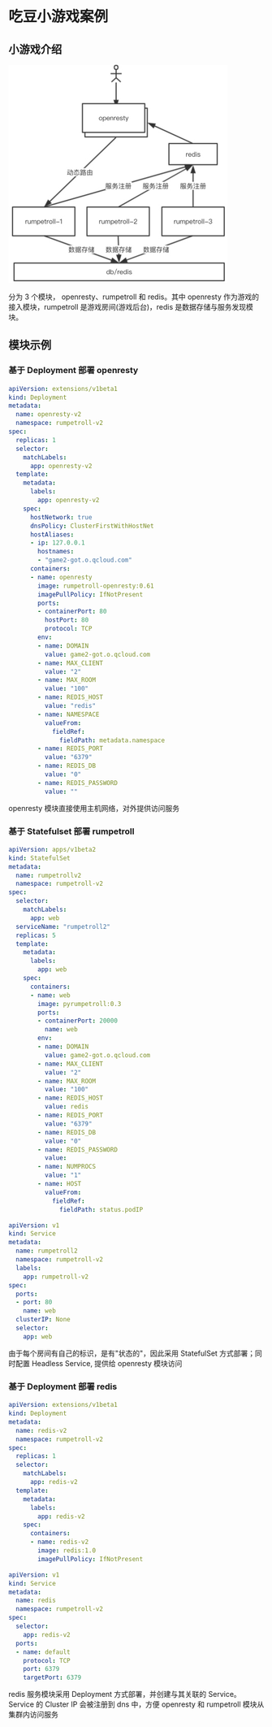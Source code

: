 # 吃豆小游戏案例

## 小游戏介绍

![](../../assets/2018-06-19-15-49-27.jpg)

分为 3 个模块， openresty、rumpetroll 和 redis。其中 openresty 作为游戏的接入模块，rumpetroll 是游戏房间(游戏后台)，redis 是数据存储与服务发现模块。

## 模块示例
### 基于 Deployment 部署 openresty
```yml
apiVersion: extensions/v1beta1
kind: Deployment
metadata:
  name: openresty-v2
  namespace: rumpetroll-v2
spec:
  replicas: 1
  selector:
    matchLabels:
      app: openresty-v2
  template:
    metadata:
      labels:
        app: openresty-v2
    spec:
      hostNetwork: true
      dnsPolicy: ClusterFirstWithHostNet
      hostAliases:
      - ip: 127.0.0.1
        hostnames:
        - "game2-got.o.qcloud.com"
      containers:
      - name: openresty
        image: rumpetroll-openresty:0.61
        imagePullPolicy: IfNotPresent
        ports:
        - containerPort: 80
          hostPort: 80
          protocol: TCP
        env:
        - name: DOMAIN
          value: game2-got.o.qcloud.com
        - name: MAX_CLIENT
          value: "2"
        - name: MAX_ROOM
          value: "100"
        - name: REDIS_HOST
          value: "redis"
        - name: NAMESPACE
          valueFrom:
            fieldRef:
              fieldPath: metadata.namespace
        - name: REDIS_PORT
          value: "6379"
        - name: REDIS_DB
          value: "0"
        - name: REDIS_PASSWORD
          value: ""
```
openresty 模块直接使用主机网络，对外提供访问服务
### 基于 Statefulset 部署 rumpetroll
```yml
apiVersion: apps/v1beta2
kind: StatefulSet
metadata:
  name: rumpetrollv2
  namespace: rumpetroll-v2
spec:
  selector:
    matchLabels:
      app: web
  serviceName: "rumpetroll2"
  replicas: 5
  template:
    metadata:
      labels:
        app: web
    spec:
      containers:
      - name: web
        image: pyrumpetroll:0.3
        ports:
        - containerPort: 20000
          name: web
        env:
        - name: DOMAIN
          value: game2-got.o.qcloud.com
        - name: MAX_CLIENT
          value: "2"
        - name: MAX_ROOM
          value: "100"
        - name: REDIS_HOST
          value: redis
        - name: REDIS_PORT
          value: "6379"
        - name: REDIS_DB
          value: "0"
        - name: REDIS_PASSWORD
          value:
        - name: NUMPROCS
          value: "1"
        - name: HOST
          valueFrom:
            fieldRef:
              fieldPath: status.podIP
```
```yml
apiVersion: v1
kind: Service
metadata:
  name: rumpetroll2
  namespace: rumpetroll-v2
  labels:
    app: rumpetroll-v2
spec:
  ports:
  - port: 80
    name: web
  clusterIP: None
  selector:
    app: web
```
由于每个房间有自己的标识，是有"状态的"，因此采用 StatefulSet 方式部署；同时配置 Headless Service,  提供给 openresty 模块访问
### 基于 Deployment 部署 redis
```yml
apiVersion: extensions/v1beta1
kind: Deployment
metadata:
  name: redis-v2
  namespace: rumpetroll-v2
spec:
  replicas: 1
  selector:
    matchLabels:
      app: redis-v2
  template:
    metadata:
      labels:
        app: redis-v2
    spec:
      containers:
      - name: redis-v2
        image: redis:1.0
        imagePullPolicy: IfNotPresent
```
```yml
apiVersion: v1
kind: Service
metadata:
  name: redis
  namespace: rumpetroll-v2
spec:
  selector:
    app: redis-v2
  ports:
  - name: default
    protocol: TCP
    port: 6379
    targetPort: 6379
```
redis 服务模块采用 Deployment 方式部署，并创建与其关联的 Service。Service 的 Cluster IP 会被注册到 dns 中，方便 openresty 和 rumpetroll 模块从集群内访问服务
